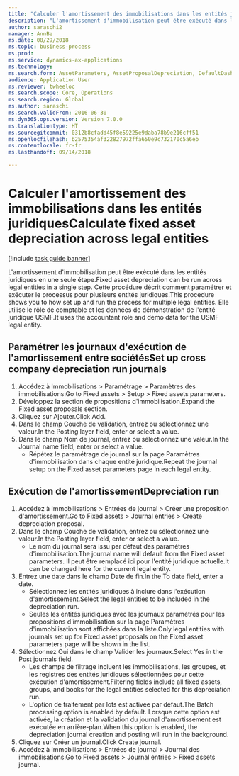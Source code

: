 ```yaml
--- 
title: "Calculer l'amortissement des immobilisations dans les entités juridiques"
description: "L'amortissement d'immobilisation peut être exécuté dans les entités juridiques en une seule étape."
author: saraschi2
manager: AnnBe
ms.date: 08/29/2018
ms.topic: business-process
ms.prod: 
ms.service: dynamics-ax-applications
ms.technology: 
ms.search.form: AssetParameters, AssetProposalDepreciation, DefaultDashboard, LedgerJournalTable
audience: Application User
ms.reviewer: twheeloc
ms.search.scope: Core, Operations
ms.search.region: Global
ms.author: saraschi
ms.search.validFrom: 2016-06-30
ms.dyn365.ops.version: Version 7.0.0
ms.translationtype: HT
ms.sourcegitcommit: 0312b8cfadd45f8e59225e9daba78b9e216cff51
ms.openlocfilehash: b2575354af322827972ffa650e9c732170c5a6eb
ms.contentlocale: fr-fr
ms.lasthandoff: 09/14/2018

---
```

# <a name="calculate-fixed-asset-depreciation-across-legal-entities"></a><span data-ttu-id="23a9c-103">Calculer l'amortissement des immobilisations dans les entités juridiques</span><span class="sxs-lookup"><span data-stu-id="23a9c-103">Calculate fixed asset depreciation across legal entities</span></span>

[!include [task guide banner](../../includes/task-guide-banner.md)]

<span data-ttu-id="23a9c-104">L'amortissement d'immobilisation peut être exécuté dans les entités juridiques en une seule étape.</span><span class="sxs-lookup"><span data-stu-id="23a9c-104">Fixed asset depreciation can be run across legal entities in a single step.</span></span> <span data-ttu-id="23a9c-105">Cette procédure décrit comment paramétrer et exécuter le processus pour plusieurs entités juridiques.</span><span class="sxs-lookup"><span data-stu-id="23a9c-105">This procedure shows you to how set up and run the process for multiple legal entities.</span></span> <span data-ttu-id="23a9c-106">Elle utilise le rôle de comptable et les données de démonstration de l'entité juridique USMF.</span><span class="sxs-lookup"><span data-stu-id="23a9c-106">It uses the accountant role and demo data for the USMF legal entity.</span></span>


## <a name="set-up-cross-company-depreciation-run-journals"></a><span data-ttu-id="23a9c-107">Paramétrer les journaux d'exécution de l'amortissement entre sociétés</span><span class="sxs-lookup"><span data-stu-id="23a9c-107">Set up cross company depreciation run journals</span></span>
1. <span data-ttu-id="23a9c-108">Accédez à Immobilisations > Paramétrage > Paramètres des immobilisations.</span><span class="sxs-lookup"><span data-stu-id="23a9c-108">Go to Fixed assets > Setup > Fixed assets parameters.</span></span>
2. <span data-ttu-id="23a9c-109">Développez la section de propositions d'immobilisation.</span><span class="sxs-lookup"><span data-stu-id="23a9c-109">Expand the Fixed asset proposals section.</span></span>
3. <span data-ttu-id="23a9c-110">Cliquez sur Ajouter.</span><span class="sxs-lookup"><span data-stu-id="23a9c-110">Click Add.</span></span>
4. <span data-ttu-id="23a9c-111">Dans le champ Couche de validation, entrez ou sélectionnez une valeur.</span><span class="sxs-lookup"><span data-stu-id="23a9c-111">In the Posting layer field, enter or select a value.</span></span>
5. <span data-ttu-id="23a9c-112">Dans le champ Nom de journal, entrez ou sélectionnez une valeur.</span><span class="sxs-lookup"><span data-stu-id="23a9c-112">In the Journal name field, enter or select a value.</span></span>
    * <span data-ttu-id="23a9c-113">Répétez le paramétrage de journal sur la page Paramètres d'immobilisation dans chaque entité juridique.</span><span class="sxs-lookup"><span data-stu-id="23a9c-113">Repeat the journal setup on the Fixed asset parameters page in each legal entity.</span></span>  

## <a name="depreciation-run"></a><span data-ttu-id="23a9c-114">Exécution de l'amortissement</span><span class="sxs-lookup"><span data-stu-id="23a9c-114">Depreciation run</span></span>
1. <span data-ttu-id="23a9c-115">Accédez à Immobilisations > Entrées de journal > Créer une proposition d'amortissement.</span><span class="sxs-lookup"><span data-stu-id="23a9c-115">Go to Fixed assets > Journal entries > Create depreciation proposal.</span></span>
2. <span data-ttu-id="23a9c-116">Dans le champ Couche de validation, entrez ou sélectionnez une valeur.</span><span class="sxs-lookup"><span data-stu-id="23a9c-116">In the Posting layer field, enter or select a value.</span></span>
    * <span data-ttu-id="23a9c-117">Le nom du journal sera issu par défaut des paramètres d'immobilisation.</span><span class="sxs-lookup"><span data-stu-id="23a9c-117">The journal name will default from the Fixed asset parameters.</span></span> <span data-ttu-id="23a9c-118">Il peut être remplacé ici pour l'entité juridique actuelle.</span><span class="sxs-lookup"><span data-stu-id="23a9c-118">It can be changed here for the current legal entity.</span></span>  
3. <span data-ttu-id="23a9c-119">Entrez une date dans le champ Date de fin.</span><span class="sxs-lookup"><span data-stu-id="23a9c-119">In the To date field, enter a date.</span></span>
    * <span data-ttu-id="23a9c-120">Sélectionnez les entités juridiques à inclure dans l'exécution d'amortissement.</span><span class="sxs-lookup"><span data-stu-id="23a9c-120">Select the legal entities to be included in the depreciation run.</span></span>  
    * <span data-ttu-id="23a9c-121">Seules les entités juridiques avec les journaux paramétrés pour les propositions d'immobilisation sur la page Paramètres d'immobilisation sont affichées dans la liste.</span><span class="sxs-lookup"><span data-stu-id="23a9c-121">Only legal entities with journals set up for Fixed asset proposals on the Fixed asset parameters page will be shown in the list.</span></span>  
4. <span data-ttu-id="23a9c-122">Sélectionnez Oui dans le champ Valider les journaux.</span><span class="sxs-lookup"><span data-stu-id="23a9c-122">Select Yes in the Post journals field.</span></span>
    * <span data-ttu-id="23a9c-123">Les champs de filtrage incluent les immobilisations, les groupes, et les registres des entités juridiques sélectionnées pour cette exécution d'amortissement.</span><span class="sxs-lookup"><span data-stu-id="23a9c-123">Filtering fields include all fixed assets, groups, and books for the legal entities selected for this depreciation run.</span></span>  
    * <span data-ttu-id="23a9c-124">L'option de traitement par lots est activée par défaut.</span><span class="sxs-lookup"><span data-stu-id="23a9c-124">The Batch processing option is enabled by default.</span></span> <span data-ttu-id="23a9c-125">Lorsque cette option est activée, la création et la validation du journal d'amortissement est exécutée en arrière-plan.</span><span class="sxs-lookup"><span data-stu-id="23a9c-125">When this option is enabled, the depreciation journal creation and posting will run in the background.</span></span>  
5. <span data-ttu-id="23a9c-126">Cliquez sur Créer un journal.</span><span class="sxs-lookup"><span data-stu-id="23a9c-126">Click Create journal.</span></span>
6. <span data-ttu-id="23a9c-127">Accédez à Immobilisations > Entrées de journal > Journal des immobilisations.</span><span class="sxs-lookup"><span data-stu-id="23a9c-127">Go to Fixed assets > Journal entries > Fixed assets journal.</span></span>


